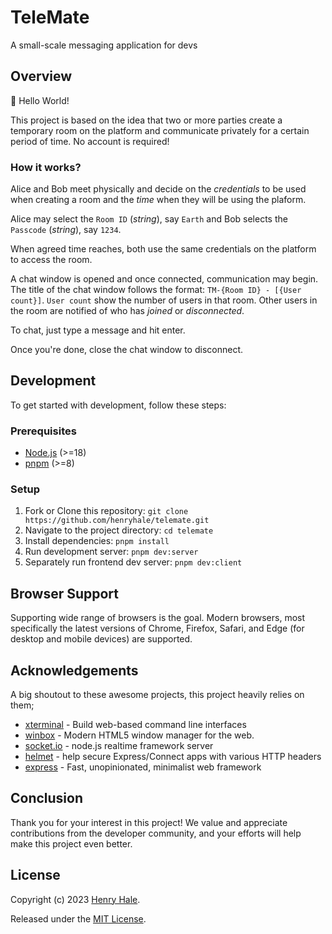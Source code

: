 # TeleMate
A small-scale messaging application for devs

## Overview

:wave: Hello World!

This project is based on the idea that two or more parties create a temporary room on the platform and communicate privately for a certain period of time. No account is required!

### How it works?

Alice and Bob meet physically and decide on the _credentials_ to be used when creating a room and the _time_
when they will be using the plaform.

Alice may select the `Room ID` (_string_), say `Earth` and Bob selects the `Passcode` (_string_), say `1234`.

When agreed time reaches, both use the same credentials on the platform to access the room. 

A chat window is opened and once connected, communication may begin. The title of the chat window follows the format: `TM-{Room ID} - [{User count}]`. `User count` show the number of users in that room.
Other users in the room are notified of who has _joined_ or _disconnected_.

To chat, just type a message and hit enter.

Once you're done, close the chat window to disconnect.

## Development

To get started with development, follow these steps:

### Prerequisites

- [Node.js](https://nodejs.org) (>=18)
- [pnpm](https://pnpm.io/) (>=8)

### Setup

1. Fork or Clone this repository: `git clone https://github.com/henryhale/telemate.git`
2. Navigate to the project directory: `cd telemate`
3. Install dependencies: `pnpm install`
4. Run development server: `pnpm dev:server`
5. Separately run frontend dev server: `pnpm dev:client`

## Browser Support

Supporting wide range of browsers is the goal. Modern browsers, most specifically the latest versions of Chrome, Firefox, Safari, and Edge (for desktop and mobile devices) are supported.

## Acknowledgements

A big shoutout to these awesome projects, this project heavily relies on them;

- [xterminal](https://github.com/henryhale/xterminal) - Build web-based command line interfaces
- [winbox](https://github.com/nextapps-de/winbox/) - Modern HTML5 window manager for the web.
- [socket.io](https://github.com/socketio/socket.io) - node.js realtime framework server
- [helmet](https://github.com/helmetjs/helmet/) - help secure Express/Connect apps with various HTTP headers
- [express](https://github.com/expressjs/express/) - Fast, unopinionated, minimalist web framework

## Conclusion

Thank you for your interest in this project!
We value and appreciate contributions from the developer community, and your efforts will help make this project even better.

## License

Copyright (c) 2023 [Henry Hale](https://github.com/henryhale/).

Released under the [MIT License](https://github.com/henryhale/telemate/blob/master/LICENSE.md).



